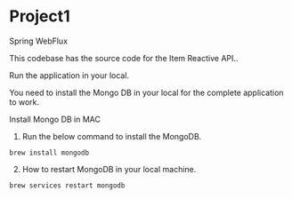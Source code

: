 # Project1
Spring WebFlux

This codebase has the source code for the Item Reactive API..

Run the application in your local.

You need to install the Mongo DB in your local for the complete application to work.

Install Mongo DB in MAC

1. Run the below command to install the MongoDB.

`brew install mongodb`

2. How to restart MongoDB in your local machine.

`brew services restart mongodb`
